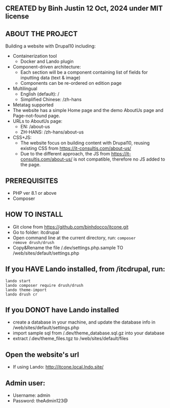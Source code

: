 ## CREATED by Binh Justin 12 Oct, 2024 under MIT license

## ABOUT THE PROJECT

Building a website with Drupal10 including:

- Containerization tool
    - Docker and Lando plugin
- Component-driven architecture:
    + Each section will be a component containing list of fields for inputting data (text & image)
    + Components can be re-ordered on edition page
- Multilingual
    + English (default): /
    + Simplified Chinese: /zh-hans
- Metatag supported
- The website has a simple Home page and the demo AboutUs page and Page-not-found page.
- URLs to AboutUs page:
    + EN: /about-us
    + ZH-HANS: /zh-hans/about-us
- CSS+JS:
    + The website focus on building content with Drupal10, reusing existing CSS from https://it-consultis.com/about-us/
    + Due to the different approach, the JS from https://it-consultis.com/about-us/ is not compatible, therefore no JS added to the page.

## PREREQUISITES

- PHP ver 8.1 or above
- Composer

## HOW TO INSTALL

- Git clone from https://github.com/binhdocco/itcone.git
- Go to folder: itcdrupal
- Open command line at the current directory, run: <code>composer remove drush/drush</code>
- Copy&Rename the file /.dev/settings.php.sample TO /web/sites/default/settings.php

## If you HAVE Lando installed, from /itcdrupal, run:
    lando start
    lando composer require drush/drush
    lando theme-import
    lando drush cr

## If you DONOT have Lando installed 
- create a database in your machine, and update the database info in /web/sites/default/settings.php
- import sample sql from /.dev/theme_database.sql.gz into your database
- extract /.dev/theme_files.tgz to /web/sites/default/files

## Open the website's url
- If using Lando: http://itcone.local.lndo.site/ 
    
## Admin user: 
- Username: admin
- Password: theAdmin123@